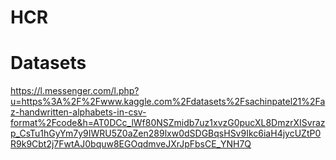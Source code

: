 # HCR
# Datasets
https://l.messenger.com/l.php?u=https%3A%2F%2Fwww.kaggle.com%2Fdatasets%2Fsachinpatel21%2Faz-handwritten-alphabets-in-csv-format%2Fcode&h=AT0DCc_lWf80NSZmidb7uz1xvzG0pucXL8DmzrXISvrazp_CsTu1hGyYm7y9IWRU5Z0aZen289lxw0dSDGBqsHSv9Ikc6iaH4jycUZtP0R9k9Cbt2j7FwtAJ0bquw8EGOqdmveJXrJpFbsCE_YNH7Q
